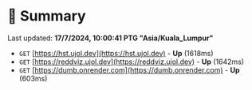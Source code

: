 # 📖 Summary
Last updated: **17/7/2024, 10:00:41 PTG "Asia/Kuala_Lumpur"**

- `GET` [https://hst.ujol.dev](https://hst.ujol.dev) - **Up** (1618ms)
- `GET` [https://reddviz.ujol.dev](https://reddviz.ujol.dev) - **Up** (1642ms)
- `GET` [https://dumb.onrender.com](https://dumb.onrender.com) - **Up** (603ms)
